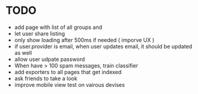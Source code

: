 # TODO


* add page with list of all groups and
* let user share listing
* only show loading after 500ms if needed ( imporve UX )
* if user.provider is email, when user updates email, it should be updated as well
* allow user udpate password
* When have > 100 spam messages, train classifier
* add exporters to all pages that get indexed
* ask friends to take a look
* improve mobile view test on vairous devises
